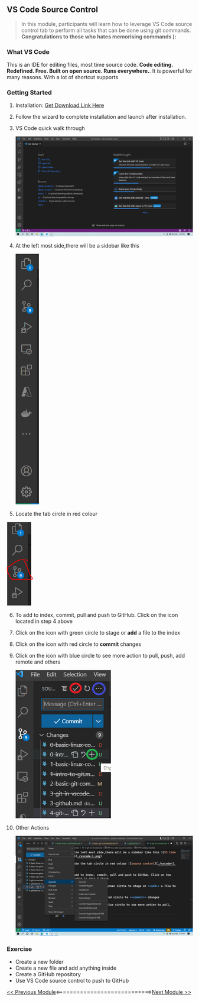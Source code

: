 ## VS Code Source Control

>   In this module, participants will learn how to leverage VS Code source control tab to perform all tasks that can be done using git commands. **Congratulations to those who hates memorising commands ):**

### What VS **Code** 

This is an IDE for editing files, most time source code. **Code editing. Redefined. Free. Built on open source. Runs everywhere.**. It is powerful for many reasons. With a lot of shortcut supports

### Getting Started

1.   Installation: [Get Download Link Here](https://code.visualstudio.com/)

2.  Follow the wizard to complete installation and launch after installation.

3.  VS Code quick walk through 

    ![Welcome Page](./vscode-pack//welcome.png)

4.  At the left most side,there will be a sidebar like this 

    ![VS Code Sidebar](./vscode-pack/vscode-1.PNG)

5.  Locate the tab circle in red colour 
   
   ![source control](./vscode-pack/vscode-2.PNG)

6.  To add to index, commit, pull and push to GitHub. Click on the icon located in step 4 above

7.  Click on the icon with green circle to stage or **add** a file to the index

8.  Click on the icon with red circle to **commit** changes

9.  Click on the icon with blue circle to see more action to pull, push, add remote and others

    ![Step6,7,8 Illustration](./vscode-pack/vscode-3.png)

9.  Other Actions

    ![More Actions](./vscode-pack/vscode-4.png)

### Exercise

-   Create a new folder
-   Create a new file and add anything inside
-   Create a GitHub repository
-   Use VS Code source control to push to GitHub

[<< Previous Module](3-github.md)<============================>[Next Module >>](5-github-tabs.md)